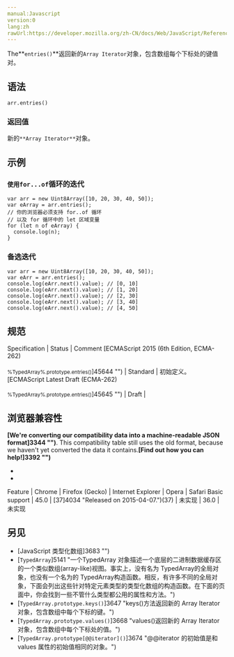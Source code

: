 ```yaml
---
manual:Javascript
version:0
lang:zh
rawUrl:https://developer.mozilla.org/zh-CN/docs/Web/JavaScript/Reference/Global_Objects/TypedArray/entries
---
```






The**`entries()`**返回新的`Array Iterator`对象，包含数组每个下标处的键值对。


## 语法<a name="语法"></a>

```
arr.entries()
```

### 返回值<a name="返回值"></a>


新的`**Array Iterator**`对象。


## 示例<a name="示例"></a>

### `使用for...of`循环的迭代<a name="使用for...of_循环的迭代"></a>

```
var arr = new Uint8Array([10, 20, 30, 40, 50]);
var eArray = arr.entries();
// 你的浏览器必须支持 for..of 循环
// 以及 for 循环中的 let 区域变量
for (let n of eArray) {
  console.log(n);
}
```

### 备选迭代<a name="备选迭代"></a>

```
var arr = new Uint8Array([10, 20, 30, 40, 50]);
var eArr = arr.entries();
console.log(eArr.next().value); // [0, 10]
console.log(eArr.next().value); // [1, 20]
console.log(eArr.next().value); // [2, 30]
console.log(eArr.next().value); // [3, 40]
console.log(eArr.next().value); // [4, 50]
```

## 规范<a name="规范"></a>

Specification | Status | Comment 
[ECMAScript 2015 (6th Edition, ECMA-262)<br></br><small>%TypedArray%.prototype.entries()</small>]45644 "") | Standard | 初始定义。 
[ECMAScript Latest Draft (ECMA-262)<br></br><small>%TypedArray%.prototype.entries()</small>]45645 "") | Draft |  


## 浏览器兼容性<a name="浏览器兼容性"></a>


**[We&#39;re converting our compatibility data into a machine-readable JSON format]3344 "")**. This compatibility table still uses the old format, because we haven&#39;t yet converted the data it contains.**[Find out how you can help!]3392 "")**


* 
* 

Feature | Chrome | Firefox (Gecko) | Internet Explorer | Opera | Safari 
Basic support | 45.0 | [37]4034 "Released on 2015-04-07.")(37) | 未实现 | 36.0 | 未实现 





## 另见<a name="另见"></a>

* [JavaScript 类型化数组]3683 "")
* [`TypedArray`]5141 "一个TypedArray 对象描述一个底层的二进制数据缓存区的一个类似数组(array-like)视图。事实上，没有名为 TypedArray的全局对象，也没有一个名为的 TypedArray构造函数。相反，有许多不同的全局对象，下面会列出这些针对特定元素类型的类型化数组的构造函数。在下面的页面中，你会找到一些不管什么类型都公用的属性和方法。")
* [`TypedArray.prototype.keys()`]3647 "keys()方法返回新的 Array Iterator 对象，包含数组中每个下标的键。")
* [`TypedArray.prototype.values()`]3668 "values()返回新的 Array Iterator 对象，包含数组中每个下标处的值。")
* [`TypedArray.prototype[@@iterator]()`]3674 "@@iterator 的初始值是和 values 属性的初始值相同的对象。")



